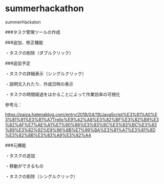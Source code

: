 # summerhackathon
summerHackaton

###タスク管理ツールの作成

###追加、修正機能

・タスクの削除（ダブルクリック）

###追加予定

・タスクの詳細表示（シングルクリック）

・説明文入れたり、作成日時の表示

・タスクの時間経過をはかることによって作業効率の可視化


参考元：

https://paiza.hatenablog.com/entry/2018/04/19/JavaScript%E3%81%A0%E3%81%91%E3%81%A7Trello%E9%A2%A8%E3%82%BF%E3%82%B9%E3%82%AF%E7%AE%A1%E7%90%86%E3%83%9C%E3%83%BC%E3%83%89%E3%82%92%E9%96%8B%E7%99%BA%E3%81%A7%E3%81%8D%E3%82%8B%E3%83%A9%E3%82%A4

###元機能

・タスクの追加

・移動ができるもの

・タスクの削除（シングルクリック）
